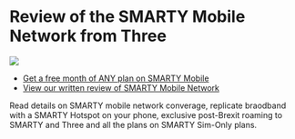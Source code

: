 # Review of the SMARTY Mobile Network from Three

[![](http://img.youtube.com/vi/9oLVY-l-4WQ/0.jpg)](http://www.youtube.com/watch?v=9oLVY-l-4WQ "Smarty Mobile Review")

- [Get a free month of ANY plan on SMARTY Mobile](https://rcsmessage.co.uk/smarty)
- [View our written review of SMARTY Mobile Network](https://rcsmessage.co.uk/smartymobilereview)

Read details on SMARTY mobile network converage, replicate braodband with a SMARTY Hotspot on your phone, exclusive post-Brexit roaming to SMARTY and Three and all the plans on SMARTY Sim-Only plans.
